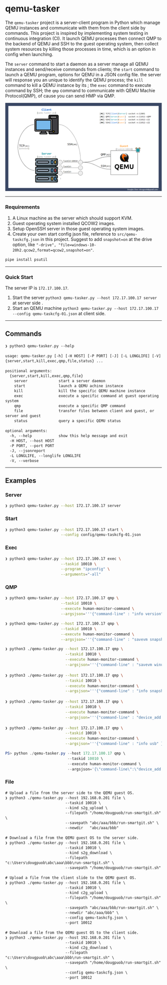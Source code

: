 # qemu-tasker

The `qemu-tasker` project is a server-client program in Python which manage QEMU instances and communicate with them from the client side by commands. This project is inspired by implementing system testing in continuous integration (CI). It launch QEMU processes then connect QMP to the backend of QEMU and SSH to the guest operating system, then collect system resources by killing those processes in time, which is an option in config when launching.

The `server` command to start a daemon as a server manage all QEMU instances and send/receive commands from clients; the `start` command to launch a QEMU program, options for QEMU in a JSON config file. the server will response you an unique <TASKID> to identify the QEMU process; the `kill` command to kill a QEMU instance by its <TASKID>; the `exec` command to execute command by SSH; the `qmp` command to communicate with QEMU Machie Protocol(QMP), of cause you can send HMP via QMP.

![Figure](doc/figure.png)


----------

### Requirements

1. A Linux machine as the server which should support KVM.
2. Guest operating system installed QCOW2 images.
3. Setup OpenSSH server in those guest operating system images.
4. Create your own start config json file, reference to `src/qemu-taskcfg.json` in this project. Suggest to add `snapshot=on` at the drive option, like `"-drive", "file=windows-10-20h2.qcow2,format=qcow2,snapshot=on"`.


``` bash
pipe install psutil
```

----------

### Quick Start
The server IP is `172.17.100.17`.

1. Start the server `python3 qemu-tasker.py --host 172.17.100.17 server` at server side .
2. Start an QEMU machine `python3 qemu-tasker.py --host 172.17.100.17 --config qemu-taskcfg-01.json` at client side.


----------

## Commands

```
❯ python3 qemu-tasker.py --help

usage: qemu-tasker.py [-h] [-H HOST] [-P PORT] [-J] [-L LONGLIFE] [-V] {server,start,kill,exec,qmp,file,status} ...

positional arguments:
  {server,start,kill,exec,qmp,file}
    server              start a server daemon
    start               launch a QEMU achine instance
    kill                kill the specific QEMU machine instance
    exec                execute a specific command at guest operating system
    qmp                 execute a specific QMP command
    file                transfer files between client and guest, or server and guest
    status              query a specific QEMU status

optional arguments:
  -h, --help            show this help message and exit
  -H HOST, --host HOST
  -P PORT, --port PORT
  -J, --jsonreport
  -L LONGLIFE, --longlife LONGLIFE
  -V, --verbose

```

----------

## Examples

### Server
``` bash
❯ python3 qemu-tasker.py --host 172.17.100.17 server
```
### Start
``` bash
❯ python3 qemu-tasker.py --host 172.17.100.17 start \
                         --config config/qemu-taskcfg-01.json
```

### Exec
``` bash
❯ python3 qemu-tasker.py --host 172.17.100.17 exec \
                         --taskid 10010 \
                         --program "ipconfig" \
                         --arguments="-all"
```

### QMP

``` bash
❯ python3 qemu-tasker.py --host 172.17.100.17 qmp \
                         --taskid 10010 \
                         --execute human-monitor-command \
                         --argsjson='''{"command-line" : "info version" }'''
```

``` bash
❯ python3 qemu-tasker.py --host 172.17.100.17 qmp \
                         --taskid 10010 \
                         --execute human-monitor-command \
                         --argsjson='''{"command-line" : "savevm snapshot01" }'''
```

``` bash
❯ python3 ./qemu-tasker.py --host 172.17.100.17 qmp \
                           --taskid 10010 \
                           --execute human-monitor-command \
                           --argsjson='''{"command-line" : "savevm winusb" }'''

❯ python3 ./qemu-tasker.py --host 172.17.100.17 qmp \
                           --taskid 10010 \
                           --execute human-monitor-command \
                           --argsjson='''{"command-line" : "info snapshots" }'''

❯ python3 ./qemu-tasker.py --host 172.17.100.17 qmp \
                           --taskid 10010 \
                           --execute human-monitor-command \
                           --argsjson='''{"command-line" : "device_add usb-winusb,id=winusb-01,pcap=winusb-01.pcap" }'''

❯ python3 ./qemu-tasker.py --host 172.17.100.17 qmp \
                           --taskid 10010 \
                           --execute human-monitor-command \
                           --argsjson='''{"command-line" : "info usb" }'''
```

``` powershell
PS> python ./qemu-tasker.py --host 172.17.100.17 qmp \
                            --taskid 10010 \
                            --execute human-monitor-command \
                            --argsjson='{\"command-line\":\"device_add usb-winusb,id=winusb-01,pcap=winusb-01.pcap\"}'
```

### File

```
# Upload a file from the server side to the QEMU guest OS.
❯ python3 ./qemu-tasker.py --host 192.168.0.201 file \
                           --taskid 10010 \
                           --kind s2g_upload \
                           --filepath "/home/dougpuob/run-smartgit.sh" \
                           --savepath "abc/aaa/bbb/run-smartgit.sh" \
                           --newdir   "abc/aaa/bbb"

# Download a file from the QEMU guest OS to the server side.
❯ python3 ./qemu-tasker.py --host 192.168.0.201 file \
                           --taskid 10010 \
                           --kind s2g_download \
                           --filepath "c:\Users\dougpuob\abc\aaa\bbb\run-smartgit.sh" \
                           --savepath "/home/dougpuob/run-smartgit.sh"

# Upload a file from the client slide to the QEMU guest OS.
❯ python3 ./qemu-tasker.py --host 192.168.0.201 file \
                           --taskid 10010 \
                           --kind c2g_upload \
                           --filepath "/home/dougpuob/run-smartgit.sh" \
                           --savepath "abc/aaa/bbb/run-smartgit.sh" \
                           --newdir "abc/aaa/bbb" \
                           --config qemu-taskcfg.json \
                           --port 10012

# Download a file from the QEMU guest OS to the client side.
❯ python3 ./qemu-tasker.py --host 192.168.0.201 file \
                           --taskid 10010 \
                           --kind c2g_download \
                           --filepath "c:\Users\dougpuob\abc\aaa\bbb\run-smartgit.sh" \
                           --savepath "/home/dougpuob/run-smartgit.sh" \
                           --config qemu-taskcfg.json \
                           --port 10012
```